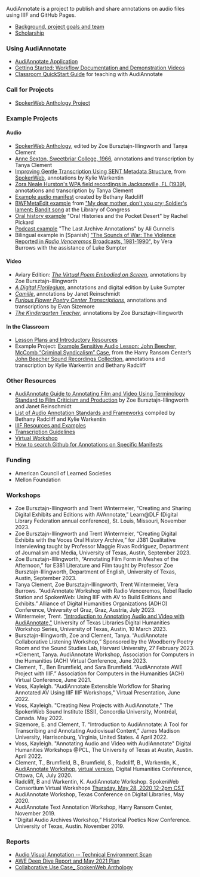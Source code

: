 AudiAnnotate is a project to publish and share annotations on audio files using IIIF and GitHub Pages. 
* [Background, project goals and team](http://hipstas.org/awe/)
* [Scholarship](scholarship.md)

### Using AudiAnnotate 
* [AudiAnnotate Application](http://audiannotate.brumfieldlabs.com/)
* [Getting Started: Workflow Documentation and Demonstration Videos](https://hipstas.github.io/documentation/) 
* [Classroom QuickStart Guide](https://bethanycayeradcliff.github.io/spokenweb-pedagogy-workshop/classroom-quick-start-guide) for teaching with AudiAnnotate

### Call for Projects
* [SpokenWeb Anthology Project](cfp.md)

### Example Projects 

#### Audio
  * [SpokenWeb Anthology](https://hipstas.github.io/spokenweb-anthology/), edited by Zoe Bursztajn-Illingworth and Tanya Clement
  * [Anne Sexton, Sweetbriar College, 1966](https://tanyaclement.github.io/sexton_sweetbriar_1966/), annotations and transcription by Tanya Clement
  * [Improving Gentle Transcription Using SENT Metadata Structure](https://kywark.github.io/gentle-improvement/), from [SpokenWeb](https://spokenweb.ca/), annotations by Kylie Warkentin
  * [Zora Neale Hurston's WPA field recordings in Jacksonville, FL (1939)](https://tanyaclement.github.io/znh_jacksonville_1939/), annotations and transcription by Tanya Clement
  * [Example audio manifest](https://github.com/bethanycayeradcliff/margaret-atwood-spokenweb/blob/gh-pages/_data/margaret-atwood-at-sgwu-1974/manifest.json) created by Bethany Radcliff
  * [BWFMetaEdit example](https://benwbrum.github.io/loc-bwf-demo/my-dear-mother-don-t-you-cry-soldier-s-lament-bandit-song) from ["My dear mother, don't you cry; Soldier's lament; Bandit song](https://www.loc.gov/item/afc1939007_afs02253b/) at the Library of Congress
  * [Oral history example](https://rpickard01.github.io/oral-histories-pocket-desert/) "Oral Histories and the Pocket Desert" by Rachel Pickard
  * [Podcast example](https://agunnells.github.io/the-last-archive-s1/) "The Last Archive Annotations" by Ali Gunnells
  * Bilingual example in [Spanish] ["The Sounds of War: The Violence Reported in *Radio Venceremos* Broadcasts, 1981-1990"](https://lgsump.github.io/radio-venceremos-espanol/), by Vera Burrows with the assistance of Luke Sumpter
 
  
#### Video
  * Aviary Edition: [*The Virtual Poem Embodied on Screen*](https://zillingworth.github.io/virtual-poem-on-screen/), annotations by Zoe Bursztajn-Illingworth
  * [*A Digital Florilegium*](https://lgsump.github.io/digital-florilegium/), annotations and digital edition by Luke Sumpter
  * [*Camille*](https://jreinschmidt.github.io/camille-1921/), annotations by Janet Reinschmidt
  * [*Furious Flower Poetry Center Transcriptions*](https://jmu-audiannotate.github.io/FFPC-Video-Transcriptions/), annotations and transcriptions by Evan Sizemore
  * [*The Kindergarten Teacher*](https://zillingworth.github.io/the-kindergarten-teacher-poetry/), annotations by Zoe Bursztajn-Illingworth

#### In the Classroom
 * [Lesson Plans and Introductory Resources](lesson-plan.md)
 * Example Project: [Example Sensitive Audio Lesson: John Beecher, McComb “Criminal Syndicalism” Case](https://kywark.github.io/example-sensitive-audio-lesson-syndicalism/), from the Harry Ransom Center’s [John Beecher Sound Recordings Collection](https://hrc.contentdm.oclc.org/digital/collection/p15878coll1/id/37/rec/1), annotations and transcription by Kylie Warkentin and Bethany Radcliff

### Other Resources
* [AudiAnnotate Guide to Annotating Film and Video Using Terminology Standard to Film Criticism and Production](videonnotationguide.md) by Zoe Bursztajn-Illingworth and Janet Reinschmidt
* [List of Audio Annotation Standards and Frameworks](audio-annotation-resources.md) compiled by Bethany Radcliff and Kylie Warkentin
* [IIIF Resources and Examples](resources.md)
* [Transcription Guidelines](transcription_resources.md)
* [Virtual Workshop](https://hipstas.github.io/AudiAnnotate/workshop.html)
* [How to search Github for Annotations on Specific Manifests](SearchAnnotationsOnIIIFManifests.md)

### Funding
* American Council of Learned Societies
* Mellon Foundation

### Workshops
* Zoe Bursztajn-Illingworth and Trent Wintermeier, “Creating and Sharing Digital Exhibits and Editions with AVAnnotate,” Learn@DLF (Digital Library Federation annual conference), St. Louis, Missouri, November 2023. 
* Zoe Bursztajn-Illingworth and Trent Wintermeier, “Creating Digital Exhibits with the Voces Oral History Archive,” for J381 Qualitative Interviewing taught by Professor Maggie Rivas Rodriguez, Department of Journalism and Media, University of Texas, Austin, September 2023. 
* Zoe Bursztajn-Illlingworth, “Annotating Film Form in Meshes of the Afternoon,” for E381 Literature and Film taught by Professor Zoe Bursztajn-Illingworth, Department of English, University of Texas, Austin, September 2023. 
* Tanya Clement, Zoe Bursztajn-Illingworth, Trent Wintermeier, Vera Burrows. “AudiAnnotate Workshop with Radio Venceremos, Rebel Radio Station and SpokenWeb: Using IIIF with AV to Build Editions and Exhibits.” Alliance of Digital Humanities Organizations (ADHO) Conference, University of Graz, Graz, Austria, July 2023.
* Wintermeier, Trent. ["Introduction to Annotating Audio and Video with AudiAnnotate,"](https://www.lib.utexas.edu/events/552) University of Texas Libraries Digital Humanities Workshop Series, University of Texas, Austin, 10 March 2023. 
* Bursztajn-Illingworth, Zoe and Clement, Tanya. “AudiAnnotate Collaborative Listening Workshop,” Sponsored by the Woodberry Poetry Room and the Sound Studies Lab, Harvard University, 27 February 2023.
*Clement, Tanya. AudiAnnotate Workshop, Association for Computers in the Humanities (ACH) Virtual Conference, June 2023.
*	Clement, T., Ben Brumfield, and Sara Brumfield. “AudiAnnotate AWE Project with IIIF.” Association for Computers in the Humanities (ACH) Virtual Conference, June 2021.
* Voss, Kayleigh. "AudiAnnotate Extensible Workflow for Sharing Annotated AV Using IIIF
IIIF Workshops," Virtual Presentation, June 2022.
* Voss, Kayleigh. "Creating New Projects with AudiAnnotate,"
The SpokenWeb Sound Institute (SSI), Concordia University, Montréal, Canada. May 2022.
* Sizemore, E. and Clement, T. “Introduction to AudiAnnotate: A Tool for Transcribing and Annotating Audiovisual Content,” James Madison University, Harrisonburg, Virginia, United States. 4 April 2022.
* Voss, Kayleigh. "Annotating Audio and Video with AudiAnnotate" Digital Humanities Workshops @PCL, The University of Texas at Austin, Austin. April 2022.
* Clement, T., Brumfield, B., Brumfield, S., Radcliff, B., Warkentin, K., [AudiAnnotate Workshop](https://avindhsig.wordpress.com/announcements/), [virtual version](https://hipstas.github.io/AudiAnnotate/workshop.html), Digital Humanities Conference, Ottowa, CA, July 2020.
* Radcliff, B and Warkentin, K. AudiAnnotate Workshop. SpokenWeb Consortium Virtual Workshops [Thursday, May 28, 2020 12-2pm CST](agenda.md)
* AudiAnnotate Workshop, Texas Conference on Digital Libraries, May 2020.
* AudiAnnotate Text Annotation Workshop, Harry Ransom Center, November 2019. 
* “Digital Audio Archives Workshop,” Historical Poetics Now Conference. University of Texas, Austin. November 2019.

### Reports
* [Audio Visual Annotation -- Technical Environment Scan](https://github.com/hipstas/AudiAnnotate/blob/a6396f9e0d6c04fb66e88c7c8a9619786729cf21/Audio%20Visual%20Annotation%20--%20Technical%20Environment%20Scan.pdf)
* [AWE Deep Dive Report and May 2021 Plan](https://github.com/hipstas/AudiAnnotate/blob/a6396f9e0d6c04fb66e88c7c8a9619786729cf21/(Report%20Version)%20AWE%20Deep%20Dive%20Report%20and%20May%202021%20Plan.pdf)
* [Collaborative Use Case_ SpokenWeb Anthology](https://github.com/hipstas/AudiAnnotate/blob/a6396f9e0d6c04fb66e88c7c8a9619786729cf21/Collaborative%20Use%20Case_%20SpokenWeb%20Anthology.pdf)
